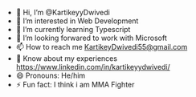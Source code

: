 - 👋 Hi, I’m @KartikeyyDwivedi
- 👀 I’m interested in Web Development
- 🌱 I’m currently learning Typescript
- 💞️ I’m looking forwared to work with Microsoft
- 📫 How to reach me KartikeyDwivedi55@gmail.com
- 📄 Know about my experiences https://www.linkedin.com/in/kartikeyydwivedi/
- 😄 Pronouns: He/him
- ⚡ Fun fact: I think i am MMA Fighter

